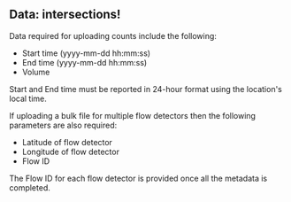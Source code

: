 ## Data: intersections!

Data required for uploading counts include the following:

* Start time (yyyy-mm-dd hh:mm:ss)
* End time (yyyy-mm-dd hh:mm:ss)
* Volume

Start and End time must be reported in 24-hour format using the location's local time.

If uploading a bulk file for multiple flow detectors then the following parameters are also required:

* Latitude of flow detector
* Longitude of flow detector
* Flow ID

The Flow ID for each flow detector is provided once all the metadata is completed.
